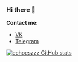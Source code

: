 ### Hi there 👋

**Contact me:**

* [VK](https://vk.com/qqqqqqqqqqqqqqqgg)
* [Telegram](https://t.me/echooQQ)

[![echoeszzz GitHub stats](https://github-readme-stats.vercel.app/api?username=echoeszzz)](https://github.com/anuraghazra/github-readme-stats)
<!--
**echoeszzz/echoeszzz** is a ✨ _special_ ✨ repository because its `README.md` (this file) appears on your GitHub profile.
[![Top Langs](https://github-readme-stats.vercel.app/api/top-langs/?username=echoeszzz&layout=compact)](https://github.com/anuraghazra/github-readme-stats)
[![willianrod's wakatime stats](https://github-readme-stats.vercel.app/api/wakatime?username=echoeszzz)](https://github.com/anuraghazra/github-readme-stats)
Here are some ideas to get you started:

- 🔭 I’m currently working on ...
- 🌱 I’m currently learning ...
- 👯 I’m looking to collaborate on ...
- 🤔 I’m looking for help with ...
- 💬 Ask me about ...
- 📫 How to reach me: ...
- 😄 Pronouns: ...
- ⚡ Fun fact: ...
-->

